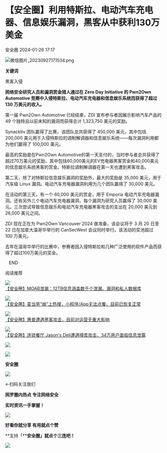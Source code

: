 #  【安全圈】利用特斯拉、电动汽车充电器、信息娱乐漏洞，黑客从中获利130万美金   
 安全圈   2024-01-26 17:17  
  
![](https://mmbiz.qpic.cn/sz_mmbiz_png/aBHpjnrGylgOvEXHviaXu1fO2nLov9bZ055v7s8F6w1DD1I0bx2h3zaOx0Mibd5CngBwwj2nTeEbupw7xpBsx27Q/640?wx_fmt=png&from=appmsg "微信图片_20230927171534.png")  
  
  
**关键词**  
  
  
  
黑客入侵  
  
  
**网络安全研究人员和漏洞赏金猎人通过在 Zero Day Initiative 的 Pwn2Own Automotive 竞赛中入侵特斯拉、电动汽车充电器和信息娱乐系统而获得了超过 130 万美元的收入。**  
  
第一届 Pwn2Own Automotive 已经结束，ZDI 宣布参与者因展示影响汽车产品的 49 个独特且以前未知的漏洞而获得总计 1,323,750 美元的奖励。  
  
Synacktiv 团队赢得了比赛，该团队总共获得了 450,000 美元，其中包括 200,000 美元用于入侵特斯拉的调制解调器和信息娱乐系统——每次漏洞利用都为他们赢得了 100,000 美元。  
  
最高的奖励是在Pwn2Own Automotive的第一天支付的，当时参与者总共获得了超过70万美元的奖励，其中包括60,000美元的EV充电器黑客赏金和40,000美元的信息娱乐系统黑客的赏金。特斯拉调制解调器在第一天也遭到黑客攻击。  
  
第二天，除了对特斯拉信息娱乐漏洞的奖励外，最大的奖励是 35,000 美元，用于汽车级 Linux 漏洞。电动汽车充电器漏洞利用为几个团队赢得了 30,000 美元。  
  
在活动的第三天，有一个 60,000 美元的赏金，用于 Emporia 电动汽车充电器漏洞。还有另外三个电动汽车充电器漏洞，每个漏洞为研究人员赢得了 30,000 美元。三次尝试导致信息娱乐和电动汽车充电器黑客攻击的支出在 20,000 美元到 26,000 美元之间。  
  
ZDI 现在正在为 Pwn2Own Vancouver 2024 做准备，该会议将于 3 月 20 日至 22 日在加拿大温哥华举行的 CanSecWest 会议同时举行。该活动的奖池超过 100 万美元。  
  
去年在温哥华举行的比赛中，参赛者因入侵特斯拉和几种广泛使用的软件产品而获得了超过100万美元的奖金。  
  
  
  
  
   END    
  
  
阅读推荐  
  
  
![](https://mmbiz.qpic.cn/sz_mmbiz_jpg/aBHpjnrGyliagKRfPnS0wia6hGKEj8q8EmBXsQr4rDk2KnC6muiaEeEcmv2KiaUrtJ2fwKIeCyusm5hjbJib8Ndpsfg/640?wx_fmt=jpeg "")  
[【安全圈】MOAB泄漏：12TB信息涵盖数千个泄漏、漏洞和私人数据库](http://mp.weixin.qq.com/s?__biz=MzIzMzE4NDU1OQ==&mid=2652052938&idx=1&sn=c95b0bacf1a253fb029077478eb006ff&chksm=f36e318ac419b89ca4e2e76c956569e97f4ad3cbc1b84b85b0834ecbbd458cc188cfc40e27e0&scene=21#wechat_redirect)  
  
  
  
![](https://mmbiz.qpic.cn/sz_mmbiz_jpg/aBHpjnrGyliagKRfPnS0wia6hGKEj8q8EmXx7PIL3xXbNzzdPib2Snd0NQnnHUz5KPR0diazbJwDYAmlgibHA2wMXDQ/640?wx_fmt=jpeg "")  
[【安全圈】麦当劳“崩”上热搜，小程序/App无法点餐，目前已恢复正常](http://mp.weixin.qq.com/s?__biz=MzIzMzE4NDU1OQ==&mid=2652052938&idx=2&sn=ae6b35b4b0d9e8ae994a2ddac9f06a21&chksm=f36e318ac419b89c2634df023c5684f6a2acfcd8502127f2d97f4ea37fc044f85fcd5332e631&scene=21#wechat_redirect)  
  
  
  
![](https://mmbiz.qpic.cn/sz_mmbiz_jpg/aBHpjnrGyliagKRfPnS0wia6hGKEj8q8EmmDnuNdPk2N45yz1hPiabA08xSClfNvibUvRMibom5icAaicPpMhLGzyNiagQ/640?wx_fmt=jpeg "")  
[【安全圈】惠普遭遇黑客攻击，目前对运营无重大影响](http://mp.weixin.qq.com/s?__biz=MzIzMzE4NDU1OQ==&mid=2652052938&idx=3&sn=e5ebcd9c59cee6adedecb54c05ed52ae&chksm=f36e318ac419b89cc1d71d9ff24d1ffe4a59a6748ddaf3beac360f0db664f623b8e19d5baa27&scene=21#wechat_redirect)  
  
  
  
![](https://mmbiz.qpic.cn/sz_mmbiz_jpg/aBHpjnrGyliagKRfPnS0wia6hGKEj8q8EmnScaeX4qx4QvAiarrcyIZcznXZ6bPRkCMJ9yWXsJibiaU674l2Kg3G78g/640?wx_fmt=jpeg "")  
[【安全圈】连锁餐厅 Jason's Deli遭遇撞库攻击，34万用户面临信息泄露](http://mp.weixin.qq.com/s?__biz=MzIzMzE4NDU1OQ==&mid=2652052938&idx=4&sn=e0ac0b566d36a175ac9ceeb2dda4e0c0&chksm=f36e318ac419b89c2c7a9592af0cd853ca89215d681d7dad28e54f79a276231ffc38ef1879d1&scene=21#wechat_redirect)  
  
  
  
![](https://mmbiz.qpic.cn/mmbiz_gif/aBHpjnrGylgeVsVlL5y1RPJfUdozNyCEft6M27yliapIdNjlcdMaZ4UR4XxnQprGlCg8NH2Hz5Oib5aPIOiaqUicDQ/640?wx_fmt=gif "")  
  
  
  
![](https://mmbiz.qpic.cn/mmbiz_png/aBHpjnrGylgeVsVlL5y1RPJfUdozNyCEDQIyPYpjfp0XDaaKjeaU6YdFae1iagIvFmFb4djeiahnUy2jBnxkMbaw/640?wx_fmt=png "")  
  
**安全圈**  
  
![](https://mmbiz.qpic.cn/mmbiz_gif/aBHpjnrGylgeVsVlL5y1RPJfUdozNyCEft6M27yliapIdNjlcdMaZ4UR4XxnQprGlCg8NH2Hz5Oib5aPIOiaqUicDQ/640?wx_fmt=gif "")  
  
  
←扫码关注我们  
  
**网罗圈内热点 专注网络安全**  
  
**实时资讯一手掌握！**  
  
  
![](https://mmbiz.qpic.cn/mmbiz_gif/aBHpjnrGylgeVsVlL5y1RPJfUdozNyCE3vpzhuku5s1qibibQjHnY68iciaIGB4zYw1Zbl05GQ3H4hadeLdBpQ9wEA/640?wx_fmt=gif "")  
  
**好看你就分享 有用就点个赞**  
  
**支持「****安全圈」就点个三连吧！**  
  
![](https://mmbiz.qpic.cn/mmbiz_gif/aBHpjnrGylgeVsVlL5y1RPJfUdozNyCE3vpzhuku5s1qibibQjHnY68iciaIGB4zYw1Zbl05GQ3H4hadeLdBpQ9wEA/640?wx_fmt=gif "")  
  
  
